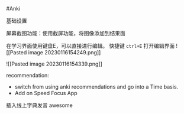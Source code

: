 #Anki 

基础设置

屏幕截图功能：使用截屏功能，将图像添加到结果面

在学习界面使用键盘E，可以直接进行编辑。
快捷键
`ctrl+E`  打开编辑界面
![[Pasted image 20230116154249.png]]

![[Pasted image 20230116154339.png]]


recommendation:
- switch from using anki recommendations and go into a Time basis.
- Add on Speed Focus App



插入线上字典发音
awesome 
